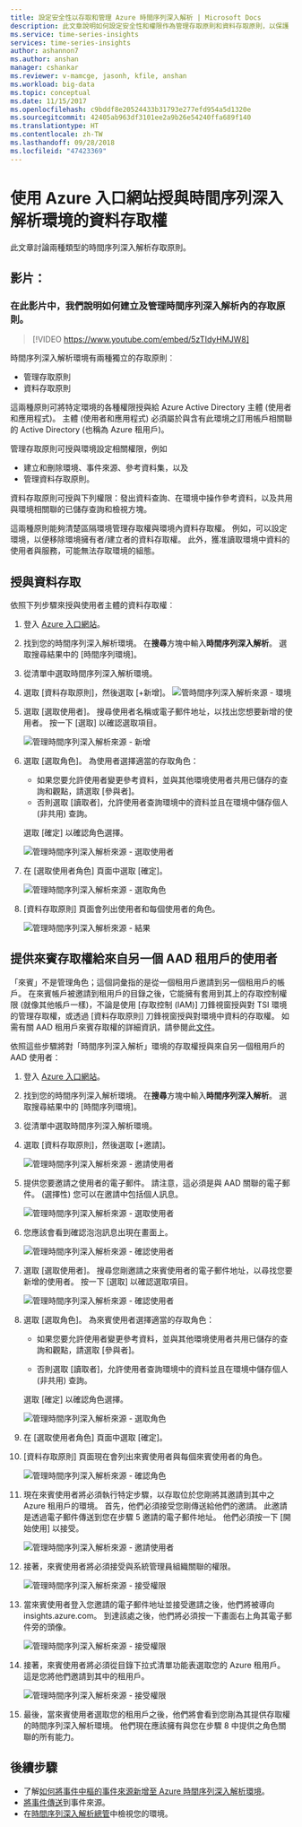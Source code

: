 ```yaml
---
title: 設定安全性以存取和管理 Azure 時間序列深入解析 | Microsoft Docs
description: 此文章說明如何設定安全性和權限作為管理存取原則和資料存取原則，以保護 Azure 時間序列深入解析。
ms.service: time-series-insights
services: time-series-insights
author: ashannon7
ms.author: anshan
manager: cshankar
ms.reviewer: v-mamcge, jasonh, kfile, anshan
ms.workload: big-data
ms.topic: conceptual
ms.date: 11/15/2017
ms.openlocfilehash: c9bddf8e20524433b31793e277efd954a5d1320e
ms.sourcegitcommit: 42405ab963df3101ee2a9b26e54240ffa689f140
ms.translationtype: HT
ms.contentlocale: zh-TW
ms.lasthandoff: 09/28/2018
ms.locfileid: "47423369"
---
```

# <a name="grant-data-access-to-a-time-series-insights-environment-using-azure-portal"></a>使用 Azure 入口網站授與時間序列深入解析環境的資料存取權

此文章討論兩種類型的時間序列深入解析存取原則。

## <a name="video"></a>影片： 

### <a name="in-this-video-we-cover-creating-and-managing-access-policies-within-time-series-insights-br"></a>在此影片中，我們說明如何建立及管理時間序列深入解析內的存取原則。 </br>

> [!VIDEO https://www.youtube.com/embed/5zTIdyHMJW8]

時間序列深入解析環境有兩種獨立的存取原則︰

* 管理存取原則
* 資料存取原則

這兩種原則可將特定環境的各種權限授與給 Azure Active Directory 主體 (使用者和應用程式)。 主體 (使用者和應用程式) 必須屬於與含有此環境之訂用帳戶相關聯的 Active Directory (也稱為 Azure 租用戶)。

管理存取原則可授與環境設定相關權限，例如
*   建立和刪除環境、事件來源、參考資料集，以及
*   管理資料存取原則。

資料存取原則可授與下列權限：發出資料查詢、在環境中操作參考資料，以及共用與環境相關聯的已儲存查詢和檢視方塊。

這兩種原則能夠清楚區隔環境管理存取權與環境內資料存取權。 例如，可以設定環境，以便移除環境擁有者/建立者的資料存取權。 此外，獲准讀取環境中資料的使用者與服務，可能無法存取環境的組態。

## <a name="grant-data-access"></a>授與資料存取
依照下列步驟來授與使用者主體的資料存取權︰

1. 登入 [Azure 入口網站](https://portal.azure.com)。

2. 找到您的時間序列深入解析環境。 在**搜尋**方塊中輸入**時間序列深入解析**。 選取搜尋結果中的 [時間序列環境]。 

3. 從清單中選取時間序列深入解析環境。
   
4. 選取 [資料存取原則]，然後選取 [+新增]。
  ![管時間序列深入解析來源 - 環境](media/data-access/getstarted-grant-data-access1.png)

5. 選取 [選取使用者]。  搜尋使用者名稱或電子郵件地址，以找出您想要新增的使用者。 按一下 [選取] 以確認選取項目。 

   ![管理時間序列深入解析來源 - 新增](media/data-access/getstarted-grant-data-access2.png)

6. 選取 [選取角色]。 為使用者選擇適當的存取角色：
   - 如果您要允許使用者變更參考資料，並與其他環境使用者共用已儲存的查詢和觀點，請選取 [參與者]。 
   - 否則選取 [讀取者]，允許使用者查詢環境中的資料並且在環境中儲存個人 (非共用) 查詢。

   選取 [確定] 以確認角色選擇。

   ![管理時間序列深入解析來源 - 選取使用者](media/data-access/getstarted-grant-data-access3.png)

8. 在 [選取使用者角色] 頁面中選取 [確定]。

   ![管理時間序列深入解析來源 - 選取角色](media/data-access/getstarted-grant-data-access4.png)

9. [資料存取原則] 頁面會列出使用者和每個使用者的角色。

   ![管理時間序列深入解析來源 - 結果](media/data-access/getstarted-grant-data-access5.png)

## <a name="provide-guest-access-to-a-user-from-another-aad-tenant"></a>提供來賓存取權給來自另一個 AAD 租用戶的使用者

「來賓」不是管理角色；這個詞彙指的是從一個租用戶邀請到另一個租用戶的帳戶。 在來賓帳戶被邀請到租用戶的目錄之後，它能擁有套用到其上的存取控制權限 (就像其他帳戶一樣)，不論是使用 [存取控制 (IAM)] 刀鋒視窗授與對 TSI 環境的管理存取權，或透過 [資料存取原則] 刀鋒視窗授與對環境中資料的存取權。 如需有關 AAD 租用戶來賓存取權的詳細資訊，請參閱此[文件](https://docs.microsoft.com/azure/active-directory/b2b/add-users-administrator)。

依照這些步驟將對「時間序列深入解析」環境的存取權授與來自另一個租用戶的 AAD 使用者：

1. 登入 [Azure 入口網站](https://portal.azure.com)。

2. 找到您的時間序列深入解析環境。 在**搜尋**方塊中輸入**時間序列深入解析**。 選取搜尋結果中的 [時間序列環境]。

3. 從清單中選取時間序列深入解析環境。

4. 選取 [資料存取原則]，然後選取 [+邀請]。

    ![管理時間序列深入解析來源 - 邀請使用者](media/data-access/getstarted-grant-data-access6.png)

5. 提供您要邀請之使用者的電子郵件。 請注意，這必須是與 AAD 關聯的電子郵件。 (選擇性) 您可以在邀請中包括個人訊息。

    ![管理時間序列深入解析來源 - 選取使用者](media/data-access/getstarted-grant-data-access7.png)

6. 您應該會看到確認泡泡訊息出現在畫面上。

    ![管理時間序列深入解析來源 - 確認使用者](media/data-access/getstarted-grant-data-access8.png)

7. 選取 [選取使用者]。 搜尋您剛邀請之來賓使用者的電子郵件地址，以尋找您要新增的使用者。 按一下 [選取] 以確認選取項目。
  
    ![管理時間序列深入解析來源 - 確認使用者](media/data-access/getstarted-grant-data-access9.png)

8. 選取 [選取角色]。 為來賓使用者選擇適當的存取角色：

    * 如果您要允許使用者變更參考資料，並與其他環境使用者共用已儲存的查詢和觀點，請選取 [參與者]。

    * 否則選取 [讀取者]，允許使用者查詢環境中的資料並且在環境中儲存個人 (非共用) 查詢。

    選取 [確定] 以確認角色選擇。

    ![管理時間序列深入解析來源 - 選取角色](media/data-access/getstarted-grant-data-access10.png)

9. 在 [選取使用者角色] 頁面中選取 [確定]。

10. [資料存取原則] 頁面現在會列出來賓使用者與每個來賓使用者的角色。

    ![管理時間序列深入解析來源 - 確認角色](media/data-access/getstarted-grant-data-access11.png)

11. 現在來賓使用者將必須執行特定步驟，以存取位於您剛將其邀請到其中之 Azure 租用戶的環境。 首先，他們必須接受您剛傳送給他們的邀請。 此邀請是透過電子郵件傳送到您在步驟 5 邀請的電子郵件地址。 他們必須按一下 [開始使用] 以接受。

    ![管理時間序列深入解析來源 - 邀請使用者](media/data-access/getstarted-grant-data-access12.png)

12. 接著，來賓使用者將必須接受與系統管理員組織關聯的權限。

    ![管理時間序列深入解析來源 - 接受權限](media/data-access/getstarted-grant-data-access13.png)

13. 當來賓使用者登入您邀請的電子郵件地址並接受邀請之後，他們將被導向 insights.azure.com。 到達該處之後，他們將必須按一下畫面右上角其電子郵件旁的頭像。 

    ![管理時間序列深入解析來源 - 接受權限](media/data-access/getstarted-grant-data-access14.png)

14. 接著，來賓使用者將必須從目錄下拉式清單功能表選取您的 Azure 租用戶。 這是您將他們邀請到其中的租用戶。 

    ![管理時間序列深入解析來源 - 接受權限](media/data-access/getstarted-grant-data-access15.png)

15. 最後，當來賓使用者選取您的租用戶之後，他們將會看到您剛為其提供存取權的時間序列深入解析環境。 他們現在應該擁有與您在步驟 8 中提供之角色關聯的所有能力。

## <a name="next-steps"></a>後續步驟
* 了解[如何將事件中樞的事件來源新增至 Azure 時間序列深入解析環境](time-series-insights-how-to-add-an-event-source-eventhub.md)。
* [將事件傳送](time-series-insights-send-events.md)到事件來源。
* 在[時間序列深入解析總管](https://insights.timeseries.azure.com)中檢視您的環境。
